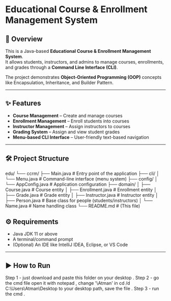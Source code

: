 # Educational Course & Enrollment Management System

## 📌 Overview
This is a Java-based **Educational Course & Enrollment Management System**.  
It allows students, instructors, and admins to manage courses, enrollments, and grades through a **Command Line Interface (CLI)**.  

The project demonstrates **Object-Oriented Programming (OOP)** concepts like Encapsulation, Inheritance, and Builder Pattern.

---

## ✨ Features
- **Course Management** – Create and manage courses  
- **Enrollment Management** – Enroll students into courses  
- **Instructor Management** – Assign instructors to courses  
- **Grading System** – Assign and view student grades  
- **Menu-based CLI Interface** – User-friendly text-based navigation  

---

## 🛠 Project Structure
edu/
└── ccrm/
├── Main.java # Entry point of the application
├── cli/
│ └── Menu.java # Command-line interface (menu system)
├── config/
│ └── AppConfig.java # Application configuration
├── domain/
│ ├── Course.java # Course entity
│ ├── Enrollment.java # Enrollment entity
│ ├── Grade.java # Grade entity
│ ├── Instructor.java # Instructor entity
│ ├── Person.java # Base class for people (students/instructors)
│ └── Name.java # Name handling class
└── README.md # (This file)

## ⚙️ Requirements
- Java JDK 11 or above  
- A terminal/command prompt  
- (Optional) An IDE like IntelliJ IDEA, Eclipse, or VS Code  

---

## ▶️ How to Run
Step 1 - just download and paste this folder on your desktop .
Step 2 - go the cmd file open it with notepad ,  change '\Atman\' in cd /d C:\Users\Atman\Desktop to your desktop path, save the file .
Step 3 - run the cmd . 

